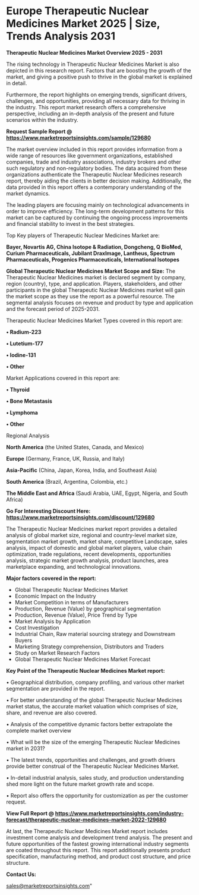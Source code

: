 # Europe Therapeutic Nuclear Medicines Market 2025 | Size, Trends Analysis 2031

<Strong> Therapeutic Nuclear Medicines Market Overview 2025 - 2031</strong>

The rising technology in Therapeutic Nuclear Medicines Market is also depicted in this research report. Factors that are boosting the growth of the market, and giving a positive push to thrive in the global market is explained in detail.

Furthermore, the report highlights on emerging trends, significant drivers, challenges, and opportunities, providing all necessary data for thriving in the industry. This report market research offers a comprehensive perspective, including an in-depth analysis of the present and future scenarios within the industry.

<strong>Request Sample Report @ <a href=https://www.marketreportsinsights.com/sample/129680>https://www.marketreportsinsights.com/sample/129680</a></strong>

The market overview included in this report provides information from a wide range of resources like government organizations, established companies, trade and industry associations, industry brokers and other such regulatory and non-regulatory bodies. The data acquired from these organizations authenticate the Therapeutic Nuclear Medicines research report, thereby aiding the clients in better decision making. Additionally, the data provided in this report offers a contemporary understanding of the market dynamics.

The leading players are focusing mainly on technological advancements in order to improve efficiency. The long-term development patterns for this market can be captured by continuing the ongoing process improvements and financial stability to invest in the best strategies.

Top Key players of Therapeutic Nuclear Medicines Market are:

<strong>Bayer, Novartis AG, China Isotope & Radiation, Dongcheng, Q BioMed, Curium Pharmaceuticals, Jubilant DraxImage, Lantheus, Spectrum Pharmaceuticals, Progenics Pharmaceuticals, International Isotopes</strong>

<strong><b>Global Therapeutic Nuclear Medicines Market Scope and Size:</b></strong>
The Therapeutic Nuclear Medicines market is declared segment by company, region (country), type, and application. Players, stakeholders, and other participants in the global Therapeutic Nuclear Medicines market will gain the market scope as they use the report as a powerful resource. The segmental analysis focuses on revenue and product by type and application and the forecast period of 2025-2031.

Therapeutic Nuclear Medicines Market Types covered in this report are:

<strong>• Radium-223

• Lutetium-177

• Iodine-131

• Other</strong>

Market Applications covered in this report are:

<strong>• Thyroid

• Bone Metastasis

• Lymphoma

• Other</strong> 

Regional Analysis

<strong>North America</strong> (the United States, Canada, and Mexico)

<strong>Europe</strong> (Germany, France, UK, Russia, and Italy)

<strong>Asia-Pacific</strong> (China, Japan, Korea, India, and Southeast Asia)

<strong>South America</strong> (Brazil, Argentina, Colombia, etc.)

<strong>The Middle East and Africa</strong> (Saudi Arabia, UAE, Egypt, Nigeria, and South Africa)

<strong>Go For Interesting Discount Here: <a href=https://www.marketreportsinsights.com/discount/129680>https://www.marketreportsinsights.com/discount/129680</a></strong>

The Therapeutic Nuclear Medicines market report provides a detailed analysis of global market size, regional and country-level market size, segmentation market growth, market share, competitive Landscape, sales analysis, impact of domestic and global market players, value chain optimization, trade regulations, recent developments, opportunities analysis, strategic market growth analysis, product launches, area marketplace expanding, and technological innovations.

<strong><b>Major factors covered in the report:</b></strong>
<ul>
  <li>Global Therapeutic Nuclear Medicines Market </li>
  <li>Economic Impact on the Industry</li>
  <li>Market Competition in terms of Manufacturers</li>
  <li>Production, Revenue (Value) by geographical segmentation</li>
  <li>Production, Revenue (Value), Price Trend by Type</li>
  <li>Market Analysis by Application</li>
  <li>Cost Investigation</li>
  <li>Industrial Chain, Raw material sourcing strategy and Downstream Buyers</li>
  <li>Marketing Strategy comprehension, Distributors and Traders</li>
  <li>Study on Market Research Factors</li>
  <li>Global Therapeutic Nuclear Medicines Market Forecast</li>
</ul>

<strong><b>Key Point of the Therapeutic Nuclear Medicines Market report:</b></strong>

• Geographical distribution, company profiling, and various other market segmentation are provided in the report.

• For better understanding of the global Therapeutic Nuclear Medicines market status, the accurate market valuation which comprises of size, share, and revenue are also covered.

• Analysis of the competitive dynamic factors better extrapolate the complete market overview

• What will be the size of the emerging Therapeutic Nuclear Medicines market in 2031?

• The latest trends, opportunities and challenges, and growth drivers provide better construal of the Therapeutic Nuclear Medicines Market.

• In-detail industrial analysis, sales study, and production understanding shed more light on the future market growth rate and scope.

• Report also offers the opportunity for customization as per the customer request.

<strong><b>View Full Report @ <a href=https://www.marketreportsinsights.com/industry-forecast/therapeutic-nuclear-medicines-market-2022-129680>https://www.marketreportsinsights.com/industry-forecast/therapeutic-nuclear-medicines-market-2022-129680</a></b></strong>


At last, the Therapeutic Nuclear Medicines Market report includes investment come analysis and development trend analysis. The present and future opportunities of the fastest growing international industry segments are coated throughout this report. This report additionally presents product specification, manufacturing method, and product cost structure, and price structure.

<strong>Contact Us:</strong>

sales@marketreportsinsights.com"
